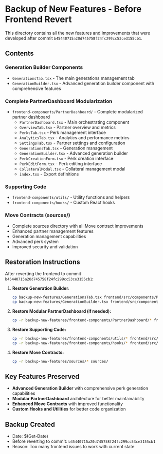 # Backup of New Features - Before Frontend Revert

This directory contains all the new features and improvements that were developed after commit `b45440715a20d745758f24fc299cc53ce3155cb1`.

## Contents

### Generation Builder Components
- `GenerationsTab.tsx` - The main generations management tab
- `GenerationBuilder.tsx` - Advanced generation builder component with comprehensive features

### Complete PartnerDashboard Modularization
- `frontend-components/PartnerDashboard/` - Complete modularized partner dashboard
  - `PartnerDashboard.tsx` - Main orchestrating component
  - `OverviewTab.tsx` - Partner overview and metrics
  - `PerksTab.tsx` - Perk management interface
  - `AnalyticsTab.tsx` - Analytics and performance metrics
  - `SettingsTab.tsx` - Partner settings and configuration
  - `GenerationsTab.tsx` - Generation management
  - `GenerationBuilder.tsx` - Advanced generation builder
  - `PerkCreationForm.tsx` - Perk creation interface
  - `PerkEditForm.tsx` - Perk editing interface
  - `CollateralModal.tsx` - Collateral management modal
  - `index.tsx` - Export definitions

### Supporting Code
- `frontend-components/utils/` - Utility functions and helpers
- `frontend-components/hooks/` - Custom React hooks

### Move Contracts (sources/)
- Complete sources directory with all Move contract improvements
- Enhanced partner management features
- Generation management capabilities
- Advanced perk system
- Improved security and validation

## Restoration Instructions

After reverting the frontend to commit `b45440715a20d745758f24fc299cc53ce3155cb1`:

1. **Restore Generation Builder:**
   ```bash
   cp backup-new-features/GenerationsTab.tsx frontend/src/components/PartnerDashboard/
   cp backup-new-features/GenerationBuilder.tsx frontend/src/components/PartnerDashboard/
   ```

2. **Restore Modular PartnerDashboard (if needed):**
   ```bash
   cp -r backup-new-features/frontend-components/PartnerDashboard/* frontend/src/components/PartnerDashboard/
   ```

3. **Restore Supporting Code:**
   ```bash
   cp -r backup-new-features/frontend-components/utils/* frontend/src/utils/
   cp -r backup-new-features/frontend-components/hooks/* frontend/src/hooks/
   ```

4. **Restore Move Contracts:**
   ```bash
   cp -r backup-new-features/sources/* sources/
   ```

## Key Features Preserved

- **Advanced Generation Builder** with comprehensive perk generation capabilities
- **Modular PartnerDashboard** architecture for better maintainability
- **Enhanced Move Contracts** with improved functionality
- **Custom Hooks and Utilities** for better code organization

## Backup Created
- Date: $(Get-Date)
- Before reverting to commit: `b45440715a20d745758f24fc299cc53ce3155cb1`
- Reason: Too many frontend issues to work with current state 